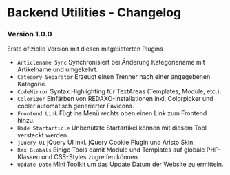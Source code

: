 Backend Utilities - Changelog
=============================

### Version 1.0.0

Erste ofizielle Version mit diesen mitgelieferten Plugins

* `Articlename Sync` Synchronisiert bei Änderung Kategoriename mit Artikelname und umgekehrt.
* `Category Separator` Erzeugt einen Trenner nach einer angegebenen Kategorie.
* `CodeMirror` Syntax Highlighting für TextAreas (Templates, Module, etc.).
* `Colorizer` Einfärben von REDAXO-Installationen inkl. Colorpicker und cooler automatisch generierter Favicons. 
* `Frontend Link` Fügt ins Menü rechts oben einen Link zum Frontend hinzu.
* `Hide Startarticle` Unbenutzte Startartikel können mit diesem Tool versteckt werden.
* `jQuery UI` jQuery UI inkl. jQuery Cookie Plugin und Aristo Skin.
* `Rex Globals` Einige Tools damit Module und Templates auf globale PHP-Klassen und CSS-Styles zugreifen können.
* `Update Date` Mini Toolkit um das Update Datum der Website zu ermitteln.
